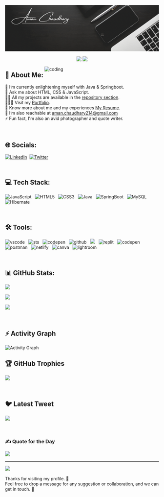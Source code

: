 <img alt="header" src="https://github.com/AmanChaudhary214/AmanChaudhary214/blob/main/Banner.gif">

<br>

<p align="center">
  <img src="https://readme-typing-svg.demolab.com/?lines=Hi+ 👋 +I'm+Aman Chaudhary;Aspiring+Full-Stack+Web+Developer+From+India.&%20Code&center=true&width=700&height=50&weight=700&size=25&duration=2000&pause=2000">
  <img src="https://user-images.githubusercontent.com/73097560/115834477-dbab4500-a447-11eb-908a-139a6edaec5c.gif">
</p> 


<img align="right" alt="coding" width="375" src="https://i.pinimg.com/originals/81/17/8b/81178b47a8598f0c81c4799f2cdd4057.gif">

## 💫 About Me:
🌱 I’m currently enlightening myself with Java & Springboot.
<br>
💬 Ask me about HTML, CSS & JavaScript.
<br>
👨‍💻 All my projects are available in the [repository section](https://github.com/AmanChaudhary214?tab=repositories).
<br>
👨🏻‍🎓 Visit my [Portfolio](https://amanchaudhary214.github.io/).
<br>
🔭 Know more about me and my experiences [My Resume](https://drive.google.com/file/d/1NT1qq1mVfUzGzIhus1TQxEwe6mbP6bsY/view?usp=share_link).
<br>
🤝 I’m also reachable at aman.chaudhary214@gmail.com
<br>
⚡ Fun fact, I'm also an avid photographer and quote writer.

<br>

## 🌐 Socials:
[![LinkedIn](https://img.shields.io/badge/LinkedIn-%230077B5.svg?logo=linkedin&logoColor=white)](https://linkedin.com/in/amanchaudhary214)&nbsp;
[![Twitter](https://img.shields.io/badge/Twitter-%231DA1F2.svg?logo=Twitter&logoColor=white)](https://twitter.com/theaman214)&nbsp;

<br>

## 💻 Tech Stack:
![JavaScript](https://img.shields.io/badge/javascript-%23323330.svg?style=for-the-badge&logo=javascript&logoColor=%23F7DF1E)&nbsp;&nbsp; 
![HTML5](https://img.shields.io/badge/html5-%23E34F26.svg?style=for-the-badge&logo=html5&logoColor=white)&nbsp;&nbsp;
![CSS3](https://img.shields.io/badge/css3-%231572B6.svg?style=for-the-badge&logo=css3&logoColor=white)&nbsp;&nbsp;
![Java](https://img.shields.io/badge/java-%23ED8B00.svg?style=for-the-badge&logo=java&logoColor=white)&nbsp;&nbsp;
![SpringBoot](https://img.shields.io/badge/spring-%236DB33F.svg?style=for-the-badge&logo=spring&logoColor=white)&nbsp;&nbsp;
![MySQL](https://img.shields.io/badge/mysql-%2300f.svg?style=for-the-badge&logo=mysql&logoColor=white)&nbsp;&nbsp;
![Hibernate](https://img.shields.io/badge/hibernate-bcae79?style=for-the-badge&logo=hibernate&logoColor=white)&nbsp;&nbsp;

<br>

## 🛠️ Tools:
<img src="https://img.shields.io/badge/VSCode-0078D4?style=for-the-badge&logo=visual%20studio%20code&logoColor=white" alt="vscode" />&nbsp;&nbsp;
<img src="https://img.shields.io/badge/STS-58b531?style=for-the-badge&logo=spring&logoColor=white" alt="sts"/>&nbsp;&nbsp;
<img src="https://img.shields.io/badge/MySQL-CommandLine-bcae79?style=for-the-badge&logo=mysql&logoColor=white" alt="codepen" />&nbsp;&nbsp;
<img src="https://img.shields.io/badge/GitHub-100000?style=for-the-badge&logo=github&logoColor=white" alt="github"/>&nbsp;&nbsp;
<img src="https://img.shields.io/badge/Git%20-%23F7DF1E.svg?&style=for-the-badge&color=blue&logo=Git&logoColor=white" />&nbsp;&nbsp;
<img src="https://img.shields.io/badge/replit-667881?style=for-the-badge&logo=replit&logoColor=white" alt="replit" />&nbsp;&nbsp;
<img src="https://img.shields.io/badge/Codepen-000000?style=for-the-badge&logo=codepen&logoColor=white" alt="codepen" />&nbsp;&nbsp;
<img src="https://img.shields.io/badge/Postman-FF6C37?style=for-the-badge&logo=Postman&logoColor=white" alt="postman"/>&nbsp;&nbsp;
<img src="https://img.shields.io/badge/Netlify-00C7B7?style=for-the-badge&logo=netlify&logoColor=white" alt="netlify" />&nbsp;&nbsp;
<img src="https://img.shields.io/badge/Canva-%2300C4CC.svg?&style=for-the-badge&logo=Canva&logoColor=white" alt="canva" />&nbsp;&nbsp;
<img src="https://img.shields.io/badge/Adobe%20Lightroom-31A8FF.svg?style=for-the-badge&logo=Adobe%20Lightroom&logoColor=white" alt="lightroom" />&nbsp;&nbsp;

<br>

## 📊 GitHub Stats:
<!-- Total Stats -->
![](https://github-readme-stats-sigma-five.vercel.app/api?username=AmanChaudhary214&theme=gotham&hide_border=false&include_all_commits=false&count_private=true)<br/>
<!-- Streak Stats -->
![](https://github-readme-streak-stats.herokuapp.com/?user=AmanChaudhary214&theme=gotham&hide_border=false)<br/>
<!-- Top Languages -->
![](https://github-readme-stats-sigma-five.vercel.app/api/top-langs/?username=AmanChaudhary214&theme=gotham&hide_border=false&include_all_commits=false&count_private=true&layout=compact)

<br>

## ⚡ Activity Graph
<img alt="Activity Graph" src="https://github-readme-activity-graph.cyclic.app/graph?username=AmanChaudhary214&theme=gotham&hide_border=true"/>

## 🏆 GitHub Trophies
![](https://github-profile-trophy.vercel.app/?username=AmanChaudhary214&theme=dark_dimmed&no-frame=false&no-bg=true&margin-w=4)

<br>

## 🐦 Latest Tweet
[![](https://gtce.itsvg.in/api?username=theaman214)](https://github.com/VishwaGauravIn/github-twitter-card-embed)

<br>

### ✍️ Quote for the Day
![](https://quotes-github-readme.vercel.app/api?type=horizontal&theme=dark)

---
[![](https://visitcount.itsvg.in/api?id=AmanChaudhary214&icon=0&color=0)](https://visitcount.itsvg.in)

<p>Thanks for visiting my profile. 🙏<br>Feel free to drop a message for any suggestion or collaboration, and we can get in touch. 🤝</p>
